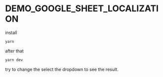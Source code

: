 # DEMO_GOOGLE_SHEET_LOCALIZATION
install
```sh
yarn
```
after that
```sh
yarn dev
```

try to change the select the dropdown to see the result.

